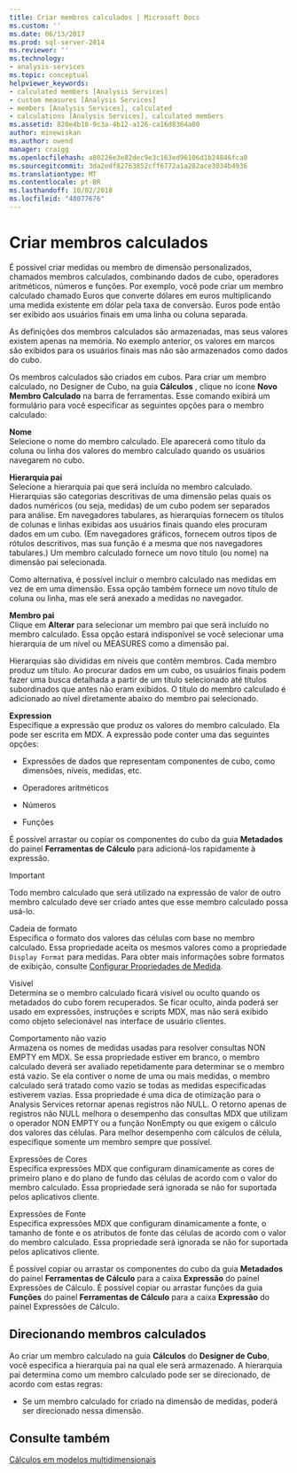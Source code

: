 ```yaml
---
title: Criar membros calculados | Microsoft Docs
ms.custom: ''
ms.date: 06/13/2017
ms.prod: sql-server-2014
ms.reviewer: ''
ms.technology:
- analysis-services
ms.topic: conceptual
helpviewer_keywords:
- calculated members [Analysis Services]
- custom measures [Analysis Services]
- members [Analysis Services], calculated
- calculations [Analysis Services], calculated members
ms.assetid: 820e4b18-9c3a-4b12-a126-ca16d8364a00
author: minewiskan
ms.author: owend
manager: craigg
ms.openlocfilehash: a80226e3e82dec9e3c163ed96106d1b24846fca0
ms.sourcegitcommit: 3da2edf82763852cff6772a1a282ace3034b4936
ms.translationtype: MT
ms.contentlocale: pt-BR
ms.lasthandoff: 10/02/2018
ms.locfileid: "48077676"
---
```

# <a name="create-calculated-members"></a>Criar membros calculados
  É possível criar medidas ou membro de dimensão personalizados, chamados membros calculados, combinando dados de cubo, operadores aritméticos, números e funções. Por exemplo, você pode criar um membro calculado chamado Euros que converte dólares em euros multiplicando uma medida existente em dólar pela taxa de conversão. Euros pode então ser exibido aos usuários finais em uma linha ou coluna separada.  
  
 As definições dos membros calculados são armazenadas, mas seus valores existem apenas na memória. No exemplo anterior, os valores em marcos são exibidos para os usuários finais mas não são armazenados como dados do cubo.  
  
 Os membros calculados são criados em cubos. Para criar um membro calculado, no Designer de Cubo, na guia **Cálculos** , clique no ícone **Novo Membro Calculado** na barra de ferramentas. Esse comando exibirá um formulário para você especificar as seguintes opções para o membro calculado:  
  
 **Nome**  
 Selecione o nome do membro calculado. Ele aparecerá como título da coluna ou linha dos valores do membro calculado quando os usuários navegarem no cubo.  
  
 **Hierarquia pai**  
 Selecione a hierarquia pai que será incluída no membro calculado. Hierarquias são categorias descritivas de uma dimensão pelas quais os dados numéricos (ou seja, medidas) de um cubo podem ser separados para análise. Em navegadores tabulares, as hierarquias fornecem os títulos de colunas e linhas exibidas aos usuários finais quando eles procuram dados em um cubo. (Em navegadores gráficos, fornecem outros tipos de rótulos descritivos, mas sua função é a mesma que nos navegadores tabulares.) Um membro calculado fornece um novo título (ou nome) na dimensão pai selecionada.  
  
 Como alternativa, é possível incluir o membro calculado nas medidas em vez de em uma dimensão. Essa opção também fornece um novo título de coluna ou linha, mas ele será anexado a medidas no navegador.  
  
 **Membro pai**  
 Clique em **Alterar** para selecionar um membro pai que será incluído no membro calculado. Essa opção estará indisponível se você selecionar uma hierarquia de um nível ou MEASURES como a dimensão pai.  
  
 Hierarquias são divididas em níveis que contêm membros. Cada membro produz um título. Ao procurar dados em um cubo, os usuários finais podem fazer uma busca detalhada a partir de um título selecionado até títulos subordinados que antes não eram exibidos. O título do membro calculado é adicionado ao nível diretamente abaixo do membro pai selecionado.  
  
 **Expression**  
 Especifique a expressão que produz os valores do membro calculado. Ela pode ser escrita em MDX. A expressão pode conter uma das seguintes opções:  
  
-   Expressões de dados que representam componentes de cubo, como dimensões, níveis, medidas, etc.  
  
-   Operadores aritméticos  
  
-   Números  
  
-   Funções  
  
 É possível arrastar ou copiar os componentes do cubo da guia **Metadados** do painel **Ferramentas de Cálculo** para adicioná-los rapidamente à expressão.  
  
> [!IMPORTANT]  
>  Todo membro calculado que será utilizado na expressão de valor de outro membro calculado deve ser criado antes que esse membro calculado possa usá-lo.  
  
 Cadeia de formato  
 Especifica o formato dos valores das células com base no membro calculado. Essa propriedade aceita os mesmos valores como a propriedade `Display Format` para medidas. Para obter mais informações sobre formatos de exibição, consulte [Configurar Propriedades de Medida](configure-measure-properties.md).  
  
 Visível  
 Determina se o membro calculado ficará visível ou oculto quando os metadados do cubo forem recuperados. Se ficar oculto, ainda poderá ser usado em expressões, instruções e scripts MDX, mas não será exibido como objeto selecionável nas interface de usuário clientes.  
  
 Comportamento não vazio  
 Armazena os nomes de medidas usadas para resolver consultas NON EMPTY em MDX. Se essa propriedade estiver em branco, o membro calculado deverá ser avaliado repetidamente para determinar se o membro está vazio. Se ela contiver o nome de uma ou mais medidas, o membro calculado será tratado como vazio se todas as medidas especificadas estiverem vazias. Essa propriedade é uma dica de otimização para o Analysis Services retornar apenas registros não NULL. O retorno apenas de registros não NULL melhora o desempenho das consultas MDX que utilizam o operador NON EMPTY ou a função NonEmpty ou que exigem o cálculo dos valores das células. Para melhor desempenho com cálculos de célula, especifique somente um membro sempre que possível.  
  
 Expressões de Cores  
 Especifica expressões MDX que configuram dinamicamente as cores de primeiro plano e do plano de fundo das células de acordo com o valor do membro calculado. Essa propriedade será ignorada se não for suportada pelos aplicativos cliente.  
  
 Expressões de Fonte  
 Especifica expressões MDX que configuram dinamicamente a fonte, o tamanho de fonte e os atributos de fonte das células de acordo com o valor do membro calculado. Essa propriedade será ignorada se não for suportada pelos aplicativos cliente.  
  
 É possível copiar ou arrastar os componentes do cubo da guia **Metadados** do painel **Ferramentas de Cálculo** para a caixa **Expressão** do painel Expressões de Cálculo. É possível copiar ou arrastar funções da guia **Funções** do painel **Ferramentas de Cálculo** para a caixa **Expressão** do painel Expressões de Cálculo.  
  
## <a name="addressing-calculated-members"></a>Direcionando membros calculados  
 Ao criar um membro calculado na guia **Cálculos** do **Designer de Cubo**, você especifica a hierarquia pai na qual ele será armazenado. A hierarquia pai determina como um membro calculado pode ser se direcionado, de acordo com estas regras:  
  
-   Se um membro calculado for criado na dimensão de medidas, poderá ser direcionado nessa dimensão.  
  
## <a name="see-also"></a>Consulte também  
 [Cálculos em modelos multidimensionais](calculations-in-multidimensional-models.md)  
  
  
